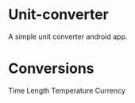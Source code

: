 # Unit-converter

A simple unit converter android app. 

# Conversions
Time
Length
Temperature
Currency
